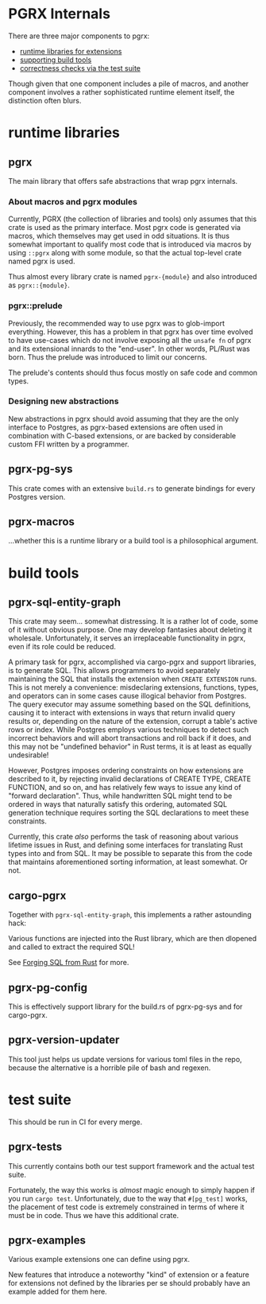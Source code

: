 # PGRX Internals

There are three major components to pgrx:

- [runtime libraries for extensions](#runtime-libraries)
- [supporting build tools](#build-tools)
- [correctness checks via the test suite](#test-suite)

Though given that one component includes a pile of macros, and another component involves
a rather sophisticated runtime element itself, the distinction often blurs.

# runtime libraries

## pgrx

The main library that offers safe abstractions that wrap pgrx internals.

### About macros and pgrx modules

Currently, PGRX (the collection of libraries and tools) only assumes that this crate is used as
the primary interface. Most pgrx code is generated via macros, which themselves may get used in
odd situations. It is thus somewhat important to qualify most code that is introduced via macros
by using `::pgrx` along with some module, so that the actual top-level crate named pgrx is used.

Thus almost every library crate is named `pgrx-{module}` and also introduced as `pgrx::{module}`.

### pgrx::prelude

Previously, the recommended way to use pgrx was to glob-import everything. However, this has
a problem in that pgrx has over time evolved to have use-cases which do not involve exposing
all the `unsafe fn` of pgrx and its extensional innards to the "end-user".
In other words, PL/Rust was born. Thus the prelude was introduced to limit our concerns.

The prelude's contents should thus focus mostly on safe code and common types.

### Designing new abstractions

New abstractions in pgrx should avoid assuming that they are the only interface to Postgres, as
pgrx-based extensions are often used in combination with C-based extensions, or are backed by
considerable custom FFI written by a programmer.

## pgrx-pg-sys

This crate comes with an extensive `build.rs` to generate bindings for every Postgres version.

## pgrx-macros

...whether this is a runtime library or a build tool is a philosophical argument.

# build tools

## pgrx-sql-entity-graph

This crate may seem... somewhat distressing. It is a rather lot of code, some of it without
obvious purpose. One may develop fantasies about deleting it wholesale.  Unfortunately, it serves
an irreplaceable functionality in pgrx, even if its role could be reduced.

A primary task for pgrx, accomplished via cargo-pgrx and support libraries, is to generate SQL.
This allows programmers to avoid separately maintaining the SQL that installs the extension when
`CREATE EXTENSION` runs. This is not merely a convenience: misdeclaring extensions, functions,
types, and operators can in some cases cause illogical behavior from Postgres. The query executor
may assume something based on the SQL definitions, causing it to interact with extensions in ways
that return invalid query results or, depending on the nature of the extension, corrupt a table's
active rows or index. While Postgres employs various techniques to detect such incorrect behaviors
and will abort transactions and roll back if it does, and this may not be "undefined behavior" in
Rust terms, it is at least as equally undesirable!

However, Postgres imposes ordering constraints on how extensions are described to it, by rejecting
invalid declarations of CREATE TYPE, CREATE FUNCTION, and so on, and has relatively few ways to
issue any kind of "forward declaration". Thus, while handwritten SQL might tend to be ordered in
ways that naturally satisfy this ordering, automated SQL generation technique requires sorting the
SQL declarations to meet these constraints.

Currently, this crate *also* performs the task of reasoning about various lifetime issues in Rust,
and defining some interfaces for translating Rust types into and from SQL. It may be possible to
separate this from the code that maintains aforementioned sorting information, at least somewhat.
Or not.

## cargo-pgrx

Together with `pgrx-sql-entity-graph`, this implements a rather astounding hack:

Various functions are injected into the Rust library, which are then dlopened and called to
extract the required SQL!

See [Forging SQL from Rust](../articles/forging-sql-from-rust.md) for more.

## pgrx-pg-config

This is effectively support library for the build.rs of pgrx-pg-sys and for cargo-pgrx.

## pgrx-version-updater

This tool just helps us update versions for various toml files in the repo, because
the alternative is a horrible pile of bash and regexen.

# test suite

This should be run in CI for every merge.

## pgrx-tests
This currently contains both our test support framework and the actual test suite.

Fortunately, the way this works is _almost_ magic enough to simply happen if you run `cargo test`.
Unfortunately, due to the way that `#[pg_test]` works, the placement of test code is extremely
constrained in terms of where it must be in code. Thus we have this additional crate.

## pgrx-examples
Various example extensions one can define using pgrx.

New features that introduce a noteworthy "kind" of extension or a feature for extensions not
defined by the libraries per se should probably have an example added for them here.
